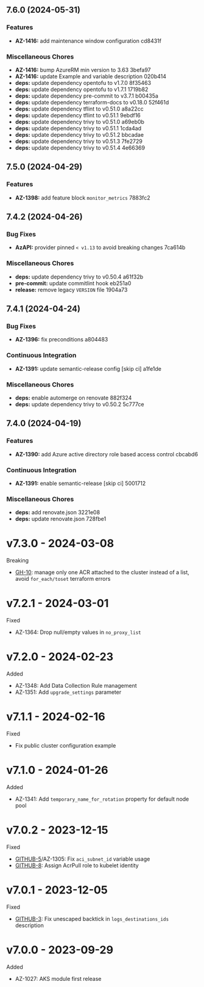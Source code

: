 ## 7.6.0 (2024-05-31)


### Features

* **AZ-1416:** add maintenance window configuration cd8431f


### Miscellaneous Chores

* **AZ-1416:** bump AzureRM min version to 3.63 3befa97
* **AZ-1416:** update Example and variable description 020b414
* **deps:** update dependency opentofu to v1.7.0 8f35463
* **deps:** update dependency opentofu to v1.7.1 1719b82
* **deps:** update dependency pre-commit to v3.7.1 b00435a
* **deps:** update dependency terraform-docs to v0.18.0 52f461d
* **deps:** update dependency tflint to v0.51.0 a8a22cc
* **deps:** update dependency tflint to v0.51.1 9ebdf16
* **deps:** update dependency trivy to v0.51.0 a69eb0b
* **deps:** update dependency trivy to v0.51.1 1cda4ad
* **deps:** update dependency trivy to v0.51.2 bbcadae
* **deps:** update dependency trivy to v0.51.3 7fe2729
* **deps:** update dependency trivy to v0.51.4 4e66369

## 7.5.0 (2024-04-29)


### Features

* **AZ-1398:** add feature block `monitor_metrics` 7883fc2

## 7.4.2 (2024-04-26)


### Bug Fixes

* **AzAPI:** provider pinned `< v1.13` to avoid breaking changes 7ca614b


### Miscellaneous Chores

* **deps:** update dependency trivy to v0.50.4 a61f32b
* **pre-commit:** update commitlint hook eb251a0
* **release:** remove legacy `VERSION` file 1904a73

## 7.4.1 (2024-04-24)


### Bug Fixes

* **AZ-1396:** fix preconditions a804483


### Continuous Integration

* **AZ-1391:** update semantic-release config [skip ci] a1fe1de


### Miscellaneous Chores

* **deps:** enable automerge on renovate 882f324
* **deps:** update dependency trivy to v0.50.2 5c777ce

## 7.4.0 (2024-04-19)


### Features

* **AZ-1390:** add Azure active directory role based access control cbcabd6


### Continuous Integration

* **AZ-1391:** enable semantic-release [skip ci] 5001712


### Miscellaneous Chores

* **deps:** add renovate.json 3221e08
* **deps:** update renovate.json 728fbe1

# v7.3.0 - 2024-03-08

Breaking
 * [GH-10](https://github.com/claranet/terraform-azurerm-aks-light/issues/10): manage only one ACR attached to the cluster instead of a list, avoid `for_each/toset` terraform errors

# v7.2.1 - 2024-03-01

Fixed
  * AZ-1364: Drop null/empty values in `no_proxy_list`

# v7.2.0 - 2024-02-23

Added
  * AZ-1348: Add Data Collection Rule management
  * AZ-1351: Add `upgrade_settings` parameter

# v7.1.1 - 2024-02-16

Fixed
  * Fix public cluster configuration example

# v7.1.0 - 2024-01-26

Added
  * AZ-1341: Add `temporary_name_for_rotation` property for default node pool

# v7.0.2 - 2023-12-15

Fixed
  * [GITHUB-5](https://github.com/claranet/terraform-azurerm-aks-light/issues/5)/AZ-1305: Fix `aci_subnet_id` variable usage
  * [GITHUB-8](https://github.com/claranet/terraform-azurerm-aks-light/pull/8): Assign AcrPull role to kubelet identity

# v7.0.1 - 2023-12-05

Fixed
  * [GITHUB-3](https://github.com/claranet/terraform-azurerm-aks-light/pull/3): Fix unescaped backtick in `logs_destinations_ids` description

# v7.0.0 - 2023-09-29

Added
  * AZ-1027: AKS module first release
